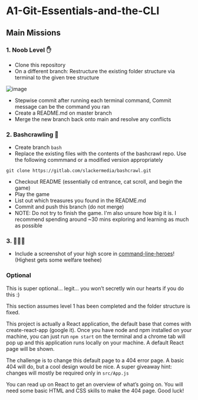# A1-Git-Essentials-and-the-CLI

## Main Missions

### 1. Noob Level ✋

 - Clone this repository
 - On a different branch: Restructure the existing folder structure via terminal to the given tree structure

![image](https://user-images.githubusercontent.com/62249192/131796517-2f2a01ce-af1c-4048-9856-4f5101948a16.png)

 - Stepwise commit after running each terminal command, Commit message can be the command you ran
 - Create a README.md on master branch
 - Merge the new branch back onto main and resolve any conflicts

### 2. Bashcrawling 👾

 - Create branch `bash` 
 - Replace the existing files with the contents of the bashcrawl repo. Use the following commmand or a modified version appropriately

 `git clone https://gitlab.com/slackermedia/bashcrawl.git`

 - Checkout README (essentially cd entrance, cat scroll, and begin the game)
 - Play the game
 - List out which treasures you found in the README.md
 - Commit and push this branch (do not merge)
 - NOTE: Do not try to finish the game. I'm also unsure how big it is. I recommend spending around ~30 mins exploring and learning as much as possible

   

### 3. 🚀🚀🚀

 - Include a screenshot of your high score in [command-line-heroes](https://www.redhat.com/en/command-line-heroes/bash/index.html?extIdCarryOver=true&sc_cid=701f2000001OH7nAAG)! (Highest gets some welfare teehee)

### Optional

This is super optional… legit… you won’t secretly win our hearts if you do this :)

This section assumes level 1 has been completed and the folder structure is fixed. 

This project is actually a React application, the default base that comes with create-react-app (google it). 
Once you have node and npm installed on your machine, you can just run `npm start` on the terminal and a chrome tab will pop up and this application runs locally on your machine. A default React page will be shown. 

The challenge is to change this default page to a 404 error page. A basic 404 will do, but a cool design would be nice. A super giveaway hint: changes will mostly be required only in `src/App.js`

You can read up on React to get an overview of what’s going on. You will need some basic HTML and CSS skills to make the 404 page. Good luck!
